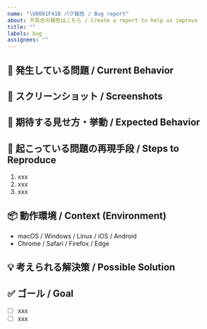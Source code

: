 ```yaml
---
name: "\U0001F41B バグ報告 / Bug report"
about: 不具合の報告はこちら / Create a report to help us improve
title: ""
labels: bug
assignees: ""
---
```


## 🐛 発生している問題 / Current Behavior

<!-- バグの内容を明確かつ簡潔に説明してください。 -->
<!-- A clear and concise description of what the bug is. -->

## 📸 スクリーンショット / Screenshots

<!-- 必要に応じて、問題を説明するためのスクリーンショットを追加してください。 -->
<!-- If applicable, add screenshots to help explain your problem. -->

## 🎨 期待する見せ方・挙動 / Expected Behavior

<!-- 期待する動作を明確かつ簡潔に説明してください。 -->
<!-- A clear and concise description of what you expected to happen. -->

## 📝 起こっている問題の再現手段 / Steps to Reproduce

1. xxx
2. xxx
3. xxx

## 📦️ 動作環境 / Context (Environment)

- macOS / Windows / Linux / iOS / Android
- Chrome / Safari / Firefox / Edge

## 💡 考えられる解決策 / Possible Solution

<!-- もし思いつくのであれば、問題の解決策を説明してください。 -->
<!-- If you can think of one, explain the solution to your problem. -->

## ✅ ゴール / Goal

- [ ] xxx
- [ ] xxx
